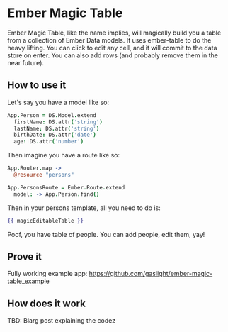 Ember Magic Table
====================

Ember Magic Table, like the name implies, will magically build you a table from a collection of Ember Data models. It uses ember-table to do the heavy lifting. You can click to edit any cell, and it will commit to the data store on enter. You can also add rows (and probably remove them in the near future).

How to use it
-------------

Let's say you have a model like so:

````coffeescript
App.Person = DS.Model.extend
  firstName: DS.attr('string')
  lastName: DS.attr('string')
  birthDate: DS.attr('date')
  age: DS.attr('number')
````

Then imagine you have a route like so:

````coffeescript
App.Router.map ->
  @resource "persons"

App.PersonsRoute = Ember.Route.extend
  model: -> App.Person.find()
````

Then in your persons template, all you need to do is:

````handlebars
{{ magicEditableTable }}
````

Poof, you have table of people. You can add people, edit them, yay!

Prove it
--------

Fully working example app: https://github.com/gaslight/ember-magic-table_example

How does it work
----------------

TBD: Blarg post explaining the codez

